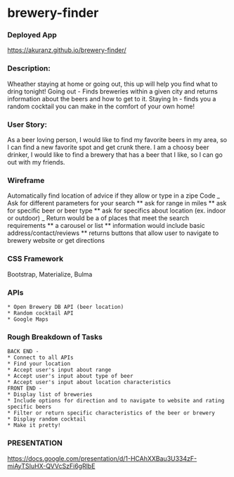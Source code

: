 # brewery-finder

### Deployed App

https://akuranz.github.io/brewery-finder/

### Description:

Wheather staying at home or going out, this up will help you find what to dring tonight! Going out - Finds breweries within a given city and returns information about the beers and how to get to it. Staying In - finds you a random cocktail you can make in the comfort of your own home!

### User Story:

As a beer loving person, I would like to find my favorite beers in my area, so I can find a new favorite spot and get crunk there.
I am a choosy beer drinker, I would like to find a brewery that has a beer that I like, so I can go out with my friends.

### Wireframe

Automatically find location of advice if they allow or type in a zipe Code
_ Ask for different parameters for your search
** ask for range in miles
** ask for specific beer or beer type
\*\* ask for specifics about location (ex. indoor or outdoor)
_ Return would be a of places that meet the search requirements
** a carousel or list
** information would include basic address/contact/reviews
\*\* returns buttons that allow user to navigate to brewery website or get directions

### CSS Framework

Bootstrap, Materialize, Bulma

### APIs

    * Open Brewery DB API (beer location)
    * Random cocktail API
    * Google Maps

### Rough Breakdown of Tasks

    BACK END -
    * Connect to all APIs
    * Find your location
    * Accept user's input about range
    * Accept user's input about type of beer
    * Accept user's input about location characteristics
    FRONT END -
    * Display list of breweries
    * Include options for direction and to navigate to website and rating specific beers
    * Filter or return specific characteristics of the beer or brewery
    * Display random cocktail
    * Make it pretty!

### PRESENTATION

https://docs.google.com/presentation/d/1-HCAhXXBau3U334zF-miAyTSIuHX-QVVcSzFi6gRlbE
